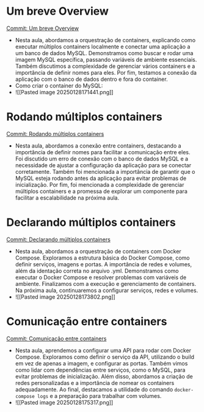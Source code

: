 # Um breve Overview

[Commit: Um breve Overview](https://github.com/rocketseat-education/devops-docker-containers/commit/f09438a1e6dfa9cd2f669c86fa511ffa45e1cd2d)

- Nesta aula, abordamos a orquestração de containers, explicando como executar múltiplos containers localmente e conectar uma aplicação a um banco de dados MySQL. Demonstramos como buscar e rodar uma imagem MySQL específica, passando variáveis de ambiente essenciais. Também discutimos a complexidade de gerenciar vários containers e a importância de definir nomes para eles. Por fim, testamos a conexão da aplicação com o banco de dados dentro e fora do container.
- Como criar o container do MySQL:
- ![[Pasted image 20250128171441.png]]

# Rodando múltiplos containers

[Commit: Rodando múltiplos containers](https://github.com/rocketseat-education/devops-docker-containers/commit/e8c4800d6656d2a8a976a25299882886377517f4)

- Nesta aula, abordamos a conexão entre containers, destacando a importância de definir nomes para facilitar a comunicação entre eles. Foi discutido um erro de conexão com o banco de dados MySQL e a necessidade de ajustar a configuração da aplicação para se conectar corretamente. Também foi mencionada a importância de garantir que o MySQL esteja rodando antes da aplicação para evitar problemas de inicialização. Por fim, foi mencionada a complexidade de gerenciar múltiplos containers e a promessa de explorar um componente para facilitar a escalabilidade na próxima aula.

# Declarando múltiplos containers

[Commit: Declarando múltiplos containers](https://github.com/rocketseat-education/devops-docker-containers/commit/6529311b0ec28cddbd2bda8314df5796a144fac5)

- Nesta aula, abordamos a orquestração de containers com Docker Compose. Exploramos a estrutura básica do Docker Compose, como definir serviços, imagens e portas. A importância de redes e volumes, além da identação correta no arquivo .yml. Demonstramos como executar o Docker Compose e resolver problemas com variáveis de ambiente. Finalizamos com a execução e gerenciamento de containers. Na próxima aula, continuaremos a configurar serviços, redes e volumes.
- ![[Pasted image 20250128173802.png]]

# Comunicação entre containers

[Commit: Comunicação entre containers](https://github.com/rocketseat-education/devops-docker-containers/commit/a284ab8b9564f034123c746531bee345c95fac97)

- Nesta aula, aprendemos a configurar uma API para rodar com Docker Compose. Exploramos como definir o serviço da API, utilizando o build em vez de apenas a imagem, e configurar as portas. Também vimos como lidar com dependências entre serviços, como o MySQL, para evitar problemas de inicialização. Além disso, abordamos a criação de redes personalizadas e a importância de nomear os containers adequadamente. Ao final, destacamos a utilidade do comando `docker-compose logs` e a preparação para trabalhar com volumes.
- ![[Pasted image 20250128175317.png]]

